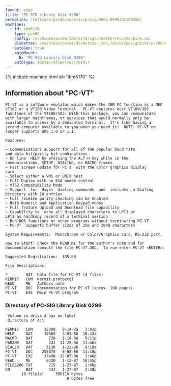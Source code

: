 ```yaml
---
layout: page
title: "PC-SIG Library Disk #286"
permalink: /software/pcx86/sw/misc/pcsig/0001-0999/DISK0286/
machines:
  - id: ibm5170
    type: pcx86
    config: /machines/pcx86/ibm/5170/cga/1024kb/rev3/machine.xml
    diskettes: /machines/pcx86/diskettes.json,/disks/pcsigdisks/pcx86/diskettes.json
    autoGen: true
    autoMount:
      B: "PC-SIG Library Disk 0286"
    autoType: $date\r$time\rB:\rDIR\r
---
```


{% include machine.html id="ibm5170" %}

## Information about "PC-VT"

    PC-VT is a software emulator which makes the IBM PC function as a DEC
    VT102 or a VT100 Video Terminal.  PC-VT emulates most VT100/102
    functions of the VT100/102: With this package, you can communicate
    with larger mainframes, or services that would normally only be
    available to access by a dedicated terminal.  It's like having a
    second computer available to you when you need it!  NOTE: PC-VT no
    longer supports DOS 1.0 or 1.1.
    
    Features:
    
    ~ Communications support for all of the popular baud rate
    and data bit/parity bit combinations
    ~ On line  HELP by pressing the ALT-H key while in the
    communications, SETUP, DIALING, or MACRO frames
    ~ Fast screen update for PC's  with the color graphics display
    card
    ~ Select either a VMS or UNIX host
    ~ Full Duplex with no EIA modem control
    ~ VT52 Compatibility Mode
    ~ Support  for  Hayes  dialing commands  and  includes  a Dialing
    Directory with 10 entries
    ~ Full receive parity checking can be enabled
    ~ Both Numeric and Application Keypad modes
    ~ Full feature Upload and Download file capability
    ~ Capability to  echo all displayed characters to LPT1 or
    LPT2 as hardcopy record of a terminal session
    ~ Run DOS functions or other programs without terminating PC-VT
    ~ PC-VT  supports buffer sizes of 256 and 2048 characters
    
    System Requirements:  Monochrome or Color/Graphics card, RS-232 port.
    
    How to Start: Check the READ.ME for the author's note and for
    documentation consult the file PC-VT.DOC.  To run enter PC-VT <ENTER>.
    
    Suggested Registration:  $35.00
    
    File Descriptions:
    
    *        DAT  Data file for PC-VT (4 files)
    KERMIT   COM  Kermit protoccol
    READ     ME   Authors note
    PC-VT    DOC  Documentation for PC-VT (aprox. 100 pages)
    PC-VT    EXE  Main PC-VT program

### Directory of PC-SIG Library Disk 0286

     Volume in drive A has no label
     Directory of A:\

    KERMIT   COM     32000   9-14-85   7:01p
    HELP     DAT     19565   3-03-86  10:43a
    MACRO    DAT       720   1-18-86   9:11p
    PARAMS   DAT       241  11-25-86  11:46a
    DIALER   DAT      3130   1-22-86   9:18a
    PC-VT    DOC    255378   8-08-86  11:18p
    PC-VT    EXE     37498  12-07-86   1:46p
    READ     ME       6420   1-12-87  10:55p
    FILES286 TXT       715   1-27-87   2:46p
    GO       BAT       443   1-27-87   2:48p
           10 file(s)     356110 bytes
                               0 bytes free
